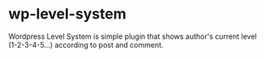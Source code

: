 # wp-level-system
Wordpress Level System is simple plugin that shows author's current level (1-2-3-4-5...) according to post and comment. 
